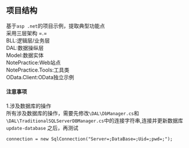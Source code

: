## 项目结构
基于`asp .net`的项目示例，提取典型功能点    
采用三层架构 =.=     
BLL:逻辑层/业务层   
DAL:数据操纵层  
Model:数据实体  
NotePractice:Web站点   
NotePractice.Tools:工具类  
OData.Client:OData独立示例   

#### 注意事项
1.涉及数据库的操作     
所有涉及数据库的操作，需要先修改`\DAL\DbManager.cs`和`\DAL\TraditionalSQLServerDBManager.cs`中的连接字符串,连接并更新数据库 `update-database` 之后，再测试 
```
connection = new SqlConnection("Server=;DataBase=;Uid=;pwd=;");
```
